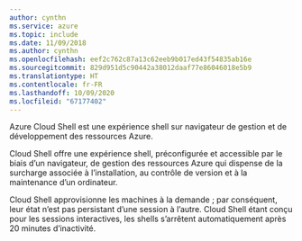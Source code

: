 ```yaml
---
author: cynthn
ms.service: azure
ms.topic: include
ms.date: 11/09/2018
ms.author: cynthn
ms.openlocfilehash: eef2c762c87a13c62eeb9b017ed43f54835ab16e
ms.sourcegitcommit: 829d951d5c90442a38012daaf77e86046018e5b9
ms.translationtype: HT
ms.contentlocale: fr-FR
ms.lasthandoff: 10/09/2020
ms.locfileid: "67177402"
---
```

Azure Cloud Shell est une expérience shell sur navigateur de gestion et de développement des ressources Azure.

Cloud Shell offre une expérience shell, préconfigurée et accessible par le biais d’un navigateur, de gestion des ressources Azure qui dispense de la surcharge associée à l’installation, au contrôle de version et à la maintenance d’un ordinateur.

Cloud Shell approvisionne les machines à la demande ; par conséquent, leur état n’est pas persistant d’une session à l’autre. Cloud Shell étant conçu pour les sessions interactives, les shells s’arrêtent automatiquement après 20 minutes d’inactivité.